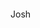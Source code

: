 <!--
---
layout: default
---

<h1>
  Let's see if this works!
</h1>
-->
<link rel="shortcut icon" href="TemplateData/favicon.ico">
<link rel="stylesheet" href="TemplateData/style.css">
<script src="TemplateData/UnityProgress.js"></script>  
<script src="Build/UnityLoader.js"></script>
<script>
  var gameInstance = UnityLoader.instantiate("gameContainer", "Build/Builds.json", {onProgress: UnityProgress});
</script>

<div class="webgl-content">
  <div id="gameContainer" style="height: 100%"></div>
  <div class="footer">
    <div class="webgl-logo"></div>
    <div class="fullscreen" onclick="gameInstance.SetFullscreen(1)"></div>
    <div class="title">Josh</div>
  </div>
</div>